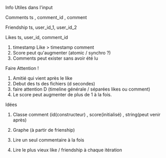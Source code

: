 Info Utiles dans l'input

Comments
ts , comment_id ,  comment

Friendship
ts, user_id_1, user_id_2

Likes
ts, user_id, comment_id


1. timestamp Like > timestamp comment
2. Score peut qu'augmenter (atomic / synchro ?)
3. Comments peut exister sans avoir été lu

Faire Attention !
1. Amitié qui vient après le like
2. Debut des ts des fichiers (d secondes)
3. faire attention D (timeline générale / séparées likes ou comment)
4. Le score peut augmenter de plus de 1 à la fois.


Idées
1. Classe comment (id(constructeur) , score(initialisé) , string(peut venir après) 
2. Graphe (à partir de frienship)

3. Lire un seul commentaire à la fois
4. Lire le plus vieux like / friendship à chaque itération


